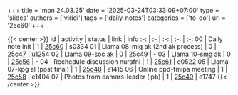 +++
title = 'mon 24.03.25'
date = '2025-03-24T03:33:09+07:00'
type = 'slides'
authors = ['viridi']
tags = ['daily-notes']
categories = ['to-do']
url = '25c60'
+++

{{< center >}}
id | activity | status | link | info
:-: | :- | :-: | :-: | :-:
00 | Daily note init                  | 1 | [25c60](/notes/25c60) | s0334
01 | Llama 08-mlg ak (2nd ak process) | 0 | [25c47](/notes/25c47) | u1254
02 | Llama 09-soc ak                  | 0 | [25c49](/notes/25c49) | -
03 | Llama 10-smg ak                  | 0 | [25c56](/notes/25c56) | -
04 | Rechedule discussion nurafni     | 1 | [25c61](/notes/25c61) | e0522
05 | Llama 07-kpg al (post final)     | 1 | [25c48](/notes/25c48) | e1415
06 | Online ppd-fmipa meeting         | 1 | [25c58](/notes/25c58) | e1404
07 | Photos from damars-leader (ipb)  | 1 | [25c40](/notes/25c40) | e1747
{{< /center >}}
